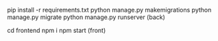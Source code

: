 pip install -r requirements.txt
python manage.py makemigrations
python manage.py migrate
python manage.py runserver (back)

cd frontend
npm i
npm start (front)
